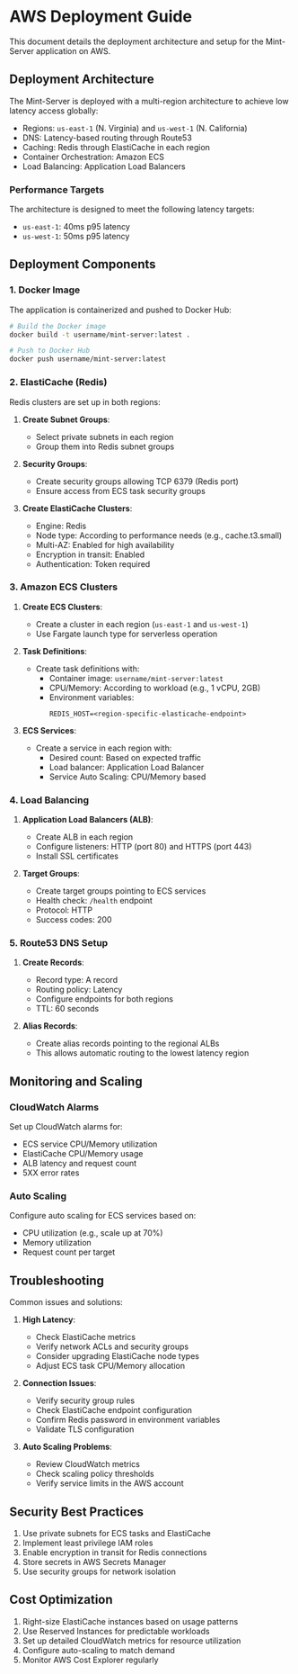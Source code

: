 # AWS Deployment Guide

This document details the deployment architecture and setup for the Mint-Server application on AWS.

## Deployment Architecture

The Mint-Server is deployed with a multi-region architecture to achieve low latency access globally:

- Regions: `us-east-1` (N. Virginia) and `us-west-1` (N. California)
- DNS: Latency-based routing through Route53
- Caching: Redis through ElastiCache in each region
- Container Orchestration: Amazon ECS
- Load Balancing: Application Load Balancers

### Performance Targets

The architecture is designed to meet the following latency targets:
- `us-east-1`: 40ms p95 latency
- `us-west-1`: 50ms p95 latency

## Deployment Components

### 1. Docker Image

The application is containerized and pushed to Docker Hub:

```bash
# Build the Docker image
docker build -t username/mint-server:latest .

# Push to Docker Hub
docker push username/mint-server:latest
```

### 2. ElastiCache (Redis)

Redis clusters are set up in both regions:

1. **Create Subnet Groups**:
   - Select private subnets in each region
   - Group them into Redis subnet groups

2. **Security Groups**:
   - Create security groups allowing TCP 6379 (Redis port)
   - Ensure access from ECS task security groups

3. **Create ElastiCache Clusters**:
   - Engine: Redis
   - Node type: According to performance needs (e.g., cache.t3.small)
   - Multi-AZ: Enabled for high availability
   - Encryption in transit: Enabled
   - Authentication: Token required

### 3. Amazon ECS Clusters

1. **Create ECS Clusters**:
   - Create a cluster in each region (`us-east-1` and `us-west-1`)
   - Use Fargate launch type for serverless operation

2. **Task Definitions**:
   - Create task definitions with:
     - Container image: `username/mint-server:latest`
     - CPU/Memory: According to workload (e.g., 1 vCPU, 2GB)
     - Environment variables:
       ```
       REDIS_HOST=<region-specific-elasticache-endpoint>
       ```

3. **ECS Services**:
   - Create a service in each region with:
     - Desired count: Based on expected traffic
     - Load balancer: Application Load Balancer
     - Service Auto Scaling: CPU/Memory based

### 4. Load Balancing

1. **Application Load Balancers (ALB)**:
   - Create ALB in each region
   - Configure listeners: HTTP (port 80) and HTTPS (port 443)
   - Install SSL certificates

2. **Target Groups**:
   - Create target groups pointing to ECS services
   - Health check: `/health` endpoint
   - Protocol: HTTP
   - Success codes: 200

### 5. Route53 DNS Setup

1. **Create Records**:
   - Record type: A record
   - Routing policy: Latency
   - Configure endpoints for both regions
   - TTL: 60 seconds

2. **Alias Records**:
   - Create alias records pointing to the regional ALBs
   - This allows automatic routing to the lowest latency region

## Monitoring and Scaling

### CloudWatch Alarms

Set up CloudWatch alarms for:
- ECS service CPU/Memory utilization
- ElastiCache CPU/Memory usage
- ALB latency and request count
- 5XX error rates

### Auto Scaling

Configure auto scaling for ECS services based on:
- CPU utilization (e.g., scale up at 70%)
- Memory utilization
- Request count per target

## Troubleshooting

Common issues and solutions:

1. **High Latency**:
   - Check ElastiCache metrics
   - Verify network ACLs and security groups
   - Consider upgrading ElastiCache node types
   - Adjust ECS task CPU/Memory allocation

2. **Connection Issues**:
   - Verify security group rules
   - Check ElastiCache endpoint configuration
   - Confirm Redis password in environment variables
   - Validate TLS configuration

3. **Auto Scaling Problems**:
   - Review CloudWatch metrics
   - Check scaling policy thresholds
   - Verify service limits in the AWS account

## Security Best Practices

1. Use private subnets for ECS tasks and ElastiCache
2. Implement least privilege IAM roles
3. Enable encryption in transit for Redis connections
4. Store secrets in AWS Secrets Manager
5. Use security groups for network isolation

## Cost Optimization

1. Right-size ElastiCache instances based on usage patterns
2. Use Reserved Instances for predictable workloads
3. Set up detailed CloudWatch metrics for resource utilization
4. Configure auto-scaling to match demand
5. Monitor AWS Cost Explorer regularly